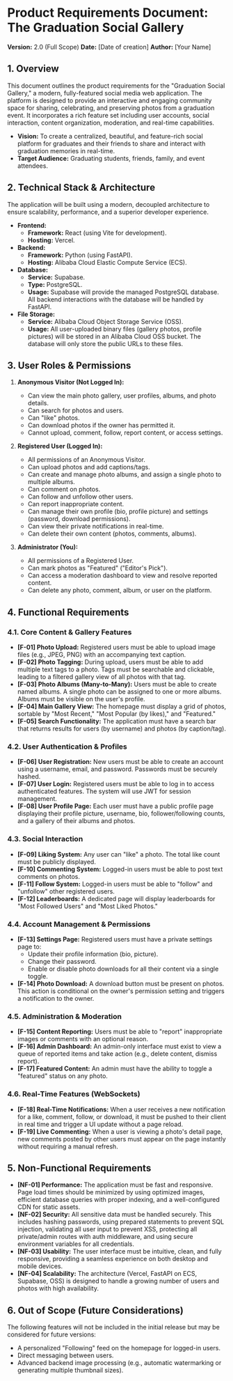 # Product Requirements Document: The Graduation Social Gallery

**Version:** 2.0 (Full Scope)
**Date:** [Date of creation]
**Author:** [Your Name]

## 1. Overview

This document outlines the product requirements for the "Graduation Social Gallery," a modern, fully-featured social media web application. The platform is designed to provide an interactive and engaging community space for sharing, celebrating, and preserving photos from a graduation event. It incorporates a rich feature set including user accounts, social interaction, content organization, moderation, and real-time capabilities.

-   **Vision:** To create a centralized, beautiful, and feature-rich social platform for graduates and their friends to share and interact with graduation memories in real-time.
-   **Target Audience:** Graduating students, friends, family, and event attendees.

## 2. Technical Stack & Architecture

The application will be built using a modern, decoupled architecture to ensure scalability, performance, and a superior developer experience.

-   **Frontend:**
    -   **Framework:** React (using Vite for development).
    -   **Hosting:** Vercel.
-   **Backend:**
    -   **Framework:** Python (using FastAPI).
    -   **Hosting:** Alibaba Cloud Elastic Compute Service (ECS).
-   **Database:**
    -   **Service:** Supabase.
    -   **Type:** PostgreSQL.
    -   **Usage:** Supabase will provide the managed PostgreSQL database. All backend interactions with the database will be handled by FastAPI.
-   **File Storage:**
    -   **Service:** Alibaba Cloud Object Storage Service (OSS).
    -   **Usage:** All user-uploaded binary files (gallery photos, profile pictures) will be stored in an Alibaba Cloud OSS bucket. The database will only store the public URLs to these files.

## 3. User Roles & Permissions

1.  **Anonymous Visitor (Not Logged In):**
    -   Can view the main photo gallery, user profiles, albums, and photo details.
    -   Can search for photos and users.
    -   Can "like" photos.
    -   Can download photos if the owner has permitted it.
    -   Cannot upload, comment, follow, report content, or access settings.

2.  **Registered User (Logged In):**
    -   All permissions of an Anonymous Visitor.
    -   Can upload photos and add captions/tags.
    -   Can create and manage photo albums, and assign a single photo to multiple albums.
    -   Can comment on photos.
    -   Can follow and unfollow other users.
    -   Can report inappropriate content.
    -   Can manage their own profile (bio, profile picture) and settings (password, download permissions).
    -   Can view their private notifications in real-time.
    -   Can delete their own content (photos, comments, albums).

3.  **Administrator (You):**
    -   All permissions of a Registered User.
    -   Can mark photos as "Featured" ("Editor's Pick").
    -   Can access a moderation dashboard to view and resolve reported content.
    -   Can delete any photo, comment, album, or user on the platform.

## 4. Functional Requirements

### 4.1. Core Content & Gallery Features
-   **[F-01] Photo Upload:** Registered users must be able to upload image files (e.g., JPEG, PNG) with an accompanying text caption.
-   **[F-02] Photo Tagging:** During upload, users must be able to add multiple text tags to a photo. Tags must be searchable and clickable, leading to a filtered gallery view of all photos with that tag.
-   **[F-03] Photo Albums (Many-to-Many):** Users must be able to create named albums. A single photo can be assigned to one or more albums. Albums must be visible on the user's profile.
-   **[F-04] Main Gallery View:** The homepage must display a grid of photos, sortable by "Most Recent," "Most Popular (by likes)," and "Featured."
-   **[F-05] Search Functionality:** The application must have a search bar that returns results for users (by username) and photos (by caption/tag).

### 4.2. User Authentication & Profiles
-   **[F-06] User Registration:** New users must be able to create an account using a username, email, and password. Passwords must be securely hashed.
-   **[F-07] User Login:** Registered users must be able to log in to access authenticated features. The system will use JWT for session management.
-   **[F-08] User Profile Page:** Each user must have a public profile page displaying their profile picture, username, bio, follower/following counts, and a gallery of their albums and photos.

### 4.3. Social Interaction
-   **[F-09] Liking System:** Any user can "like" a photo. The total like count must be publicly displayed.
-   **[F-10] Commenting System:** Logged-in users must be able to post text comments on photos.
-   **[F-11] Follow System:** Logged-in users must be able to "follow" and "unfollow" other registered users.
-   **[F-12] Leaderboards:** A dedicated page will display leaderboards for "Most Followed Users" and "Most Liked Photos."

### 4.4. Account Management & Permissions
-   **[F-13] Settings Page:** Registered users must have a private settings page to:
    -   Update their profile information (bio, picture).
    -   Change their password.
    -   Enable or disable photo downloads for all their content via a single toggle.
-   **[F-14] Photo Download:** A download button must be present on photos. This action is conditional on the owner's permission setting and triggers a notification to the owner.

### 4.5. Administration & Moderation
-   **[F-15] Content Reporting:** Users must be able to "report" inappropriate images or comments with an optional reason.
-   **[F-16] Admin Dashboard:** An admin-only interface must exist to view a queue of reported items and take action (e.g., delete content, dismiss report).
-   **[F-17] Featured Content:** An admin must have the ability to toggle a "featured" status on any photo.

### 4.6. Real-Time Features (WebSockets)
-   **[F-18] Real-Time Notifications:** When a user receives a new notification for a like, comment, follow, or download, it must be pushed to their client in real time and trigger a UI update without a page reload.
-   **[F-19] Live Commenting:** When a user is viewing a photo's detail page, new comments posted by other users must appear on the page instantly without requiring a manual refresh.

## 5. Non-Functional Requirements

-   **[NF-01] Performance:** The application must be fast and responsive. Page load times should be minimized by using optimized images, efficient database queries with proper indexing, and a well-configured CDN for static assets.
-   **[NF-02] Security:** All sensitive data must be handled securely. This includes hashing passwords, using prepared statements to prevent SQL injection, validating all user input to prevent XSS, protecting all private/admin routes with auth middleware, and using secure environment variables for all credentials.
-   **[NF-03] Usability:** The user interface must be intuitive, clean, and fully responsive, providing a seamless experience on both desktop and mobile devices.
-   **[NF-04] Scalability:** The architecture (Vercel, FastAPI on ECS, Supabase, OSS) is designed to handle a growing number of users and photos with high availability.

## 6. Out of Scope (Future Considerations)

The following features will not be included in the initial release but may be considered for future versions:

-   A personalized "Following" feed on the homepage for logged-in users.
-   Direct messaging between users.
-   Advanced backend image processing (e.g., automatic watermarking or generating multiple thumbnail sizes).